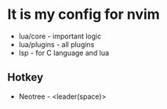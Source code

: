 # It is my config for nvim
- lua/core - important logic
- lua/plugins - all plugins 
- lsp - for C language and lua
## Hotkey
- Neotree - <leader(space)>

